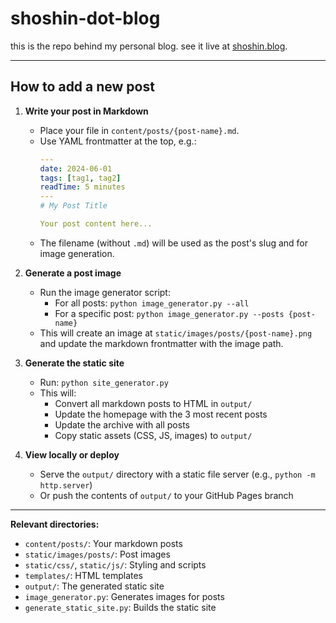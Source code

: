 # shoshin-dot-blog

this is the repo behind my personal blog. see it live at [shoshin.blog](https://shoshin.blog).

---

## How to add a new post

1. **Write your post in Markdown**
   - Place your file in `content/posts/{post-name}.md`.
   - Use YAML frontmatter at the top, e.g.:
     ```yaml
     ---
     date: 2024-06-01
     tags: [tag1, tag2]
     readTime: 5 minutes
     ---
     # My Post Title

     Your post content here...
     ```
   - The filename (without `.md`) will be used as the post's slug and for image generation.

2. **Generate a post image**
   - Run the image generator script:
     - For all posts: `python image_generator.py --all`
     - For a specific post: `python image_generator.py --posts {post-name}`
   - This will create an image at `static/images/posts/{post-name}.png` and update the markdown frontmatter with the image path.

3. **Generate the static site**
   - Run: `python site_generator.py`
   - This will:
     - Convert all markdown posts to HTML in `output/`
     - Update the homepage with the 3 most recent posts
     - Update the archive with all posts
     - Copy static assets (CSS, JS, images) to `output/`

4. **View locally or deploy**
   - Serve the `output/` directory with a static file server (e.g., `python -m http.server`)
   - Or push the contents of `output/` to your GitHub Pages branch

---

**Relevant directories:**
- `content/posts/`: Your markdown posts
- `static/images/posts/`: Post images
- `static/css/`, `static/js/`: Styling and scripts
- `templates/`: HTML templates
- `output/`: The generated static site
- `image_generator.py`: Generates images for posts
- `generate_static_site.py`: Builds the static site